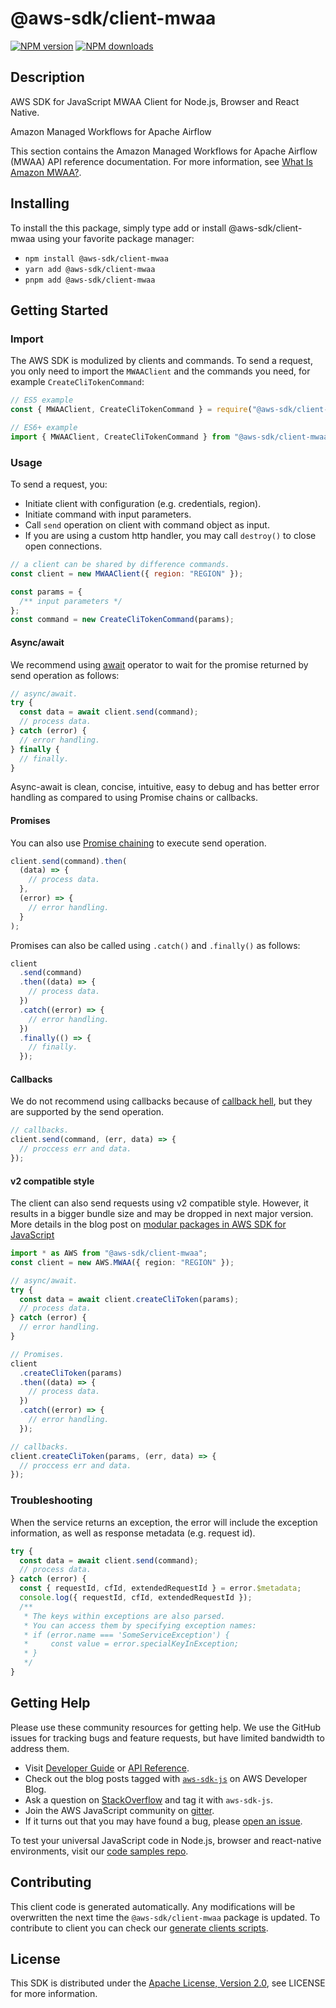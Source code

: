 # @aws-sdk/client-mwaa

[![NPM version](https://img.shields.io/npm/v/@aws-sdk/client-mwaa/latest.svg)](https://www.npmjs.com/package/@aws-sdk/client-mwaa)
[![NPM downloads](https://img.shields.io/npm/dm/@aws-sdk/client-mwaa.svg)](https://www.npmjs.com/package/@aws-sdk/client-mwaa)

## Description

AWS SDK for JavaScript MWAA Client for Node.js, Browser and React Native.

<fullname>Amazon Managed Workflows for Apache Airflow</fullname>

<p>This section contains the Amazon Managed Workflows for Apache Airflow (MWAA) API reference documentation. For more information, see <a href="https://docs.aws.amazon.com/mwaa/latest/userguide/what-is-mwaa.html">What Is Amazon MWAA?</a>.</p>

## Installing

To install the this package, simply type add or install @aws-sdk/client-mwaa
using your favorite package manager:

- `npm install @aws-sdk/client-mwaa`
- `yarn add @aws-sdk/client-mwaa`
- `pnpm add @aws-sdk/client-mwaa`

## Getting Started

### Import

The AWS SDK is modulized by clients and commands.
To send a request, you only need to import the `MWAAClient` and
the commands you need, for example `CreateCliTokenCommand`:

```js
// ES5 example
const { MWAAClient, CreateCliTokenCommand } = require("@aws-sdk/client-mwaa");
```

```ts
// ES6+ example
import { MWAAClient, CreateCliTokenCommand } from "@aws-sdk/client-mwaa";
```

### Usage

To send a request, you:

- Initiate client with configuration (e.g. credentials, region).
- Initiate command with input parameters.
- Call `send` operation on client with command object as input.
- If you are using a custom http handler, you may call `destroy()` to close open connections.

```js
// a client can be shared by difference commands.
const client = new MWAAClient({ region: "REGION" });

const params = {
  /** input parameters */
};
const command = new CreateCliTokenCommand(params);
```

#### Async/await

We recommend using [await](https://developer.mozilla.org/en-US/docs/Web/JavaScript/Reference/Operators/await)
operator to wait for the promise returned by send operation as follows:

```js
// async/await.
try {
  const data = await client.send(command);
  // process data.
} catch (error) {
  // error handling.
} finally {
  // finally.
}
```

Async-await is clean, concise, intuitive, easy to debug and has better error handling
as compared to using Promise chains or callbacks.

#### Promises

You can also use [Promise chaining](https://developer.mozilla.org/en-US/docs/Web/JavaScript/Guide/Using_promises#chaining)
to execute send operation.

```js
client.send(command).then(
  (data) => {
    // process data.
  },
  (error) => {
    // error handling.
  }
);
```

Promises can also be called using `.catch()` and `.finally()` as follows:

```js
client
  .send(command)
  .then((data) => {
    // process data.
  })
  .catch((error) => {
    // error handling.
  })
  .finally(() => {
    // finally.
  });
```

#### Callbacks

We do not recommend using callbacks because of [callback hell](http://callbackhell.com/),
but they are supported by the send operation.

```js
// callbacks.
client.send(command, (err, data) => {
  // proccess err and data.
});
```

#### v2 compatible style

The client can also send requests using v2 compatible style.
However, it results in a bigger bundle size and may be dropped in next major version. More details in the blog post
on [modular packages in AWS SDK for JavaScript](https://aws.amazon.com/blogs/developer/modular-packages-in-aws-sdk-for-javascript/)

```ts
import * as AWS from "@aws-sdk/client-mwaa";
const client = new AWS.MWAA({ region: "REGION" });

// async/await.
try {
  const data = await client.createCliToken(params);
  // process data.
} catch (error) {
  // error handling.
}

// Promises.
client
  .createCliToken(params)
  .then((data) => {
    // process data.
  })
  .catch((error) => {
    // error handling.
  });

// callbacks.
client.createCliToken(params, (err, data) => {
  // proccess err and data.
});
```

### Troubleshooting

When the service returns an exception, the error will include the exception information,
as well as response metadata (e.g. request id).

```js
try {
  const data = await client.send(command);
  // process data.
} catch (error) {
  const { requestId, cfId, extendedRequestId } = error.$metadata;
  console.log({ requestId, cfId, extendedRequestId });
  /**
   * The keys within exceptions are also parsed.
   * You can access them by specifying exception names:
   * if (error.name === 'SomeServiceException') {
   *     const value = error.specialKeyInException;
   * }
   */
}
```

## Getting Help

Please use these community resources for getting help.
We use the GitHub issues for tracking bugs and feature requests, but have limited bandwidth to address them.

- Visit [Developer Guide](https://docs.aws.amazon.com/sdk-for-javascript/v3/developer-guide/welcome.html)
  or [API Reference](https://docs.aws.amazon.com/AWSJavaScriptSDK/v3/latest/index.html).
- Check out the blog posts tagged with [`aws-sdk-js`](https://aws.amazon.com/blogs/developer/tag/aws-sdk-js/)
  on AWS Developer Blog.
- Ask a question on [StackOverflow](https://stackoverflow.com/questions/tagged/aws-sdk-js) and tag it with `aws-sdk-js`.
- Join the AWS JavaScript community on [gitter](https://gitter.im/aws/aws-sdk-js-v3).
- If it turns out that you may have found a bug, please [open an issue](https://github.com/aws/aws-sdk-js-v3/issues/new/choose).

To test your universal JavaScript code in Node.js, browser and react-native environments,
visit our [code samples repo](https://github.com/aws-samples/aws-sdk-js-tests).

## Contributing

This client code is generated automatically. Any modifications will be overwritten the next time the `@aws-sdk/client-mwaa` package is updated.
To contribute to client you can check our [generate clients scripts](https://github.com/aws/aws-sdk-js-v3/tree/main/scripts/generate-clients).

## License

This SDK is distributed under the
[Apache License, Version 2.0](http://www.apache.org/licenses/LICENSE-2.0),
see LICENSE for more information.
